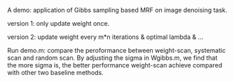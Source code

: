 A demo: application of Gibbs sampling based MRF on image denoising task. 

version 1:   only update weight once.

version 2:   update weight every m*n iterations & optimal lambda & ...

Run demo.m: compare the peroformance between weight-scan, systematic scan and random scan. By adjusting the sigma in Wgibbs.m, we find that the more sigma is, the better performance weight-scan achieve compared with other two baseline methods.
